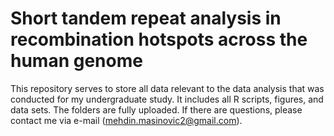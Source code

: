 # Short tandem repeat analysis in recombination hotspots across the human genome

This repository serves to store all data relevant to the data analysis that was conducted for my undergraduate study. It includes all R scripts, figures, and data sets. The folders are fully uploaded. If there are questions, please contact me via e-mail (mehdin.masinovic2@gmail.com).
